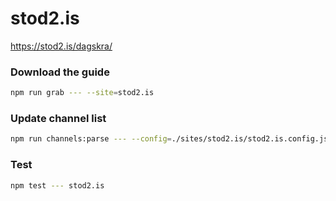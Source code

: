 # stod2.is

https://stod2.is/dagskra/

### Download the guide

```sh
npm run grab --- --site=stod2.is
```

### Update channel list

```sh
npm run channels:parse --- --config=./sites/stod2.is/stod2.is.config.js --output=./sites/stod2.is/stod2.is.channels.xml
```

### Test

```sh
npm test --- stod2.is
```
